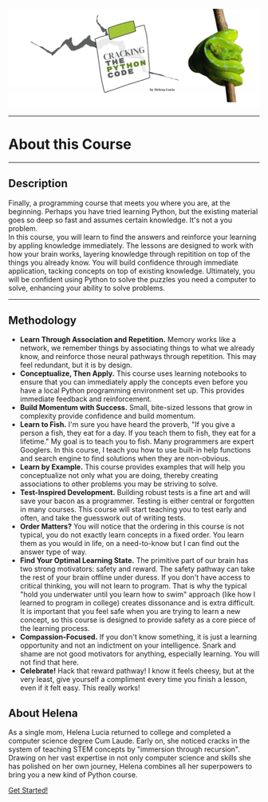 ![Cracking the Python Code by Helena Lucia](./img/header-1.png)
     
<hr/>

# About this Course

<hr/>

## Description
Finally, a programming course that meets you where you are, at the beginning. Perhaps you have tried learning Python, but the existing material goes so deep so fast and assumes certain knowledge. It's not a you problem.
<br/>
In this course, you will learn to find the answers and reinforce your learning by appling knowledge immediately. The lessons are designed to work with how your brain works, layering knowledge through repitition on top of the things you already know. You will build confidence through immediate application, tacking concepts on top of existing knowledge. Ultimately, you will be confident using Python to solve the puzzles you need a computer to solve, enhancing your ability to solve problems.
<hr/>

## Methodology
- <b>Learn Through Association and Repetition.</b> Memory works like a network, we remember things by associating things to what we already know, and reinforce those neural pathways through repetition. This may feel redundant, but it is by design.
- <b>Conceptualize, Then Apply.</b> This course uses learning notebooks to ensure that you can immediately apply the concepts even before you have a local Python programming environment set up. This provides immediate feedback and reinforcement.
- <b>Build Momentum with Success.</b> Small, bite-sized lessons that grow in complexity provide confidence and build momentum.
- <b>Learn to Fish.</b> I'm sure you have heard the proverb, "If you give a person a fish, they eat for a day. If you teach them to fish, they eat for a lifetime." My goal is to teach you to fish. Many programmers are expert Googlers. In this course, I teach you how to use built-in help functions and search engine to find solutions when they are non-obvious.
- <b>Learn by Example.</b> This course provides examples that will help you conceptualize not only what you are doing, thereby creating associations to other problems you may be striving to solve.
- <b>Test-Inspired Development.</b> Building robust tests is a fine art and will save your bacon as a programmer. Testing is either central or forgotten in many courses. This course will start teaching you to test early and often, and take the guesswork out of writing tests.
- <b>Order Matters?</b> You will notice that the ordering in this course is not typical, you do not exactly learn concepts in a fixed order. You learn them as you would in life, on a need-to-know but I can find out the answer type of way.
- <b>Find Your Optimal Learning State.</b> The primitive part of our brain has two strong motivators: safety and reward. The safety pathway can take the rest of your brain offline under duress. If you don't have access to critical thinking, you will not learn to program. That is why the typical "hold you underwater until you learn how to swim" approach (like how I learned to program in college) creates dissonance and is extra difficult. It is important that you feel safe when you are trying to learn a new concept, so this course is designed to provide safety as a core piece of the learning process. 
- <b>Compassion-Focused.</b>  If you don't know something, it is just a learning opportunity and not an indictment on your intelligence. Snark and shame are not good motivators for anything, especially learning. You will not find that here.
- <b>Celebrate!</b> Hack that reward pathway! I know it feels cheesy, but at the very least, give yourself a compliment every time you finish a lesson, even if it felt easy. This really works!

## About Helena
As a single mom, Helena Lucia returned to college and completed a computer science degree Cum Laude. Early on, she noticed cracks in the system of teaching STEM concepts by "immersion through recursion". Drawing on her vast expertise in not only computer science and skills she has polished on her own journey, Helena combines all her superpowers to bring you a new kind of Python course. 

<a href="./01_variables.md">Get Started!</a>



